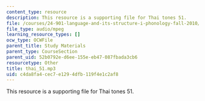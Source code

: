 ```yaml
---
content_type: resource
description: This resource is a supporting file for Thai tones 51.
file: /courses/24-901-language-and-its-structure-i-phonology-fall-2010/c4da8fa4cec7e1294dfb119f4e1c2af8_thai_51.mp3
file_type: audio/mpeg
learning_resource_types: []
ocw_type: OCWFile
parent_title: Study Materials
parent_type: CourseSection
parent_uid: 52b0792e-d6ee-155e-eb47-087fbada3cb6
resourcetype: Other
title: thai_51.mp3
uid: c4da8fa4-cec7-e129-4dfb-119f4e1c2af8
---
```

This resource is a supporting file for Thai tones 51.

